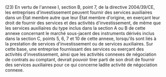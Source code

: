 (23) En vertu de l'annexe I, section B, point 7, de la directive 2004/39/CE, les entreprises d'investissement peuvent fournir des services auxiliaires dans un État membre autre que leur État membre d'origine, en exerçant leur droit de fournir des services et des activités d'investissement, de même que les services auxiliaires du type inclus dans la section A ou B de cette annexe concernant le marché sous-jacent des instruments dérivés inclus dans la section C, points 5, 6, 7 et 10 de cette annexe, lorsqu'ils sont liés à la prestation de services d'investissement ou de services auxiliaires. Sur cette base, une entreprise fournissant des services ou exerçant des activités d'investissement, ainsi que les activités connexes de négociation de contrats au comptant, devrait pouvoir tirer parti de son droit de fournir des services auxiliaires pour ce qui concerne ladite activité de négociation connexe.